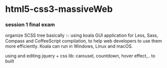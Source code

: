 # html5-css3-massiveWeb
### session 1 final exam

organize SCSS tree basically
:boom: using koala GUI application for Less, Sass, Compass and CoffeeScript compilation, to help web developers to use them more efficiently. Koala can run in Windows, Linux and macOS.

using and editing jquery + css lib: carousel, countdown, hover effect,.. to built 
